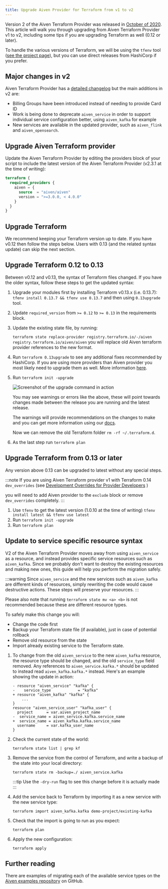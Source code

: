 ```yaml
---
title: Upgrade Aiven Provider for Terraform from v1 to v2
---
```


Version 2 of the Aiven Terraform Provider was released in [October of
2020](https://aiven.io/blog/aiven-terraform-provider-v2-release). This
article will walk you through upgrading from Aiven Terraform Provider v1
to v2, including some tips if you are upgrading Terraform as well (0.12
or later).

To handle the various versions of Terraform, we will be using the
`tfenv` tool ([see the project page](https://github.com/tfutils/tfenv)),
but you can use direct releases from HashiCorp if you prefer.

## Major changes in v2

Aiven Terraform Provider has a [detailed
changelog](https://github.com/aiven/terraform-provider-aiven/blob/master/CHANGELOG.md)
but the main additions in v2 are:

-   Billing Groups have been introduced instead of needing to provide
    Card ID
-   Work is being done to deprecate `aiven_service` in order to support
    individual service configuration better, using `aiven_kafka` for
    example
-   New services are available in the updated provider, such as
    `aiven_flink` and `aiven_opensearch`.

## Upgrade Aiven Terraform provider

Update the Aiven Terraform Provider by editing the providers block of
your script to include the latest version of the Aiven Terraform
Provider (v2.3.1 at the time of writing):

``` terraform
terraform {
  required_providers {
    aiven = {
      source  = "aiven/aiven"
      version = ">=3.0.0, < 4.0.0"
    }
  }
}
```

## Upgrade Terraform

We recommend keeping your Terraform version up to date. If you have
v0.12 then follow the steps below. Users with 0.13 (and the related
syntax update) can skip the next section.

## Upgrade Terraform 0.12 to 0.13

Between v0.12 and v0.13, the syntax of Terraform files changed. If you
have the older syntax, follow these steps to get the updated syntax:

1.  Upgrade your modules first by installing Terraform v0.13.x (i.e.
    0.13.7): `tfenv install 0.13.7 && tfenv use 0.13.7` and then using
    `0.13upgrade` tool.

2.  Update `required_version` from `>= 0.12` to `>= 0.13` in the
    requirements block.

3.  Update the existing state file, by running:

    `terraform state replace-provider registry.terraform.io/-/aiven registry.terraform.io/aiven/aiven`
    you will replace old Aiven terraform provider references to the new
    format.

4.  Run `terraform 0.13upgrade` to see any additional fixes recommended
    by HashiCorp. If you are using more providers than Aiven provider
    you most likely need to upgrade them as well. More information
    [here](https://www.terraform.io/upgrade-guides/0-13.html).

5.  Run `terraform init -upgrade`

    ![Screenshot of the upgrade command in action](/images/tools/terraform/terraform-upgrade.jpg)

    You may see warnings or errors like the above, these will point
    towards changes made between the release you are running and the
    latest release.

    The warnings will provide recommendations on the changes to make and
    you can get more information using our
    [docs](https://registry.terraform.io/providers/aiven/aiven/latest/docs).

    Now we can remove the old Terraform folder `rm -rf ~/.terraform.d`.

6.  As the last step run `terraform plan`

## Upgrade Terraform from 0.13 or later

Any version above 0.13 can be upgraded to latest without any special
steps.

:::note
If you are using Aiven Terraform provider v1 with Terraform 0.14
`dev_overrides` (see [Development Overrides for Provider
Developers](https://www.terraform.io/cli/config/config-file) )

you will need to add Aiven provider to the `exclude` block or remove
`dev_overrides` completely.
:::

1.  Use `tfenv` to get the latest version (1.0.10 at the time of
    writing) `tfenv install latest && tfenv use latest`
2.  Run `terraform init -upgrade`
3.  Run `terraform plan`

## Update to service specific resource syntax

V2 of the Aiven Terraform Provider moves away from using `aiven_service`
as a resource, and instead provides specific service resources such as
`aiven_kafka`. Since we probably don\'t want to destroy the existing
resources and making new ones, this guide will help you perform the
migration safely.

:::warning
Since `aiven_service` and the new services such as `aiven_kafka` are
different kinds of resources, simply rewriting the code would cause
destructive actions. These steps will preserve your resources.
:::

Please also note that running `terraform state mv <a> <b>` is not
recommended because these are different resource types.

To safely make this change you will:

-   Change the code first
-   Backup your Terraform state file (if available), just in case of
    potential rollback
-   Remove old resource from the state
-   Import already existing service to the Terraform state.

1.  To change from the old `aiven_service` to the new `aiven_kafka`
    resource, the resource type should be changed, and the old
    `service_type` field removed. Any references to
    `aiven_service.kafka.*` should be updated to instead read
    `aiven_kafka.kafka.*` instead. Here's an example showing the update
    in action:

    ```
    - resource "aiven_service" "kafka" {
    -    service_type            = "kafka"
    + resource "aiven_kafka" "kafka" {
        ...
    }
    resource "aiven_service_user" "kafka_user" {
      project      = var.aiven_project_name
    -  service_name = aiven_service.kafka.service_name
    +  service_name = aiven_kafka.kafka.service_name
      username     = var.kafka_user_name
    }
    ```

2.  Check the current state of the world:

    ```
    terraform state list | grep kf
    ```

3.  Remove the service from the control of Terraform, and write a backup
    of the state into your local directory:

    ```
    terraform state rm -backup=./ aiven_service.kafka
    ```

    :::tip
    Use the `-dry-run` flag to see this change before it is actually
    made
    :::

4.  Add the service back to Terraform by importing it as a new service
    with the new service type:

    ```
    terraform import aiven_kafka.kafka demo-project/existing-kafka
    ```

5.  Check that the import is going to run as you expect:

    ```
    terraform plan
    ```

6.  Apply the new configuration:

    ```
    terraform apply
    ```

## Further reading

There are examples of migrating each of the available service types on
the [Aiven examples
repository](https://github.com/aiven/aiven-examples/tree/master/terraform)
on GitHub.

